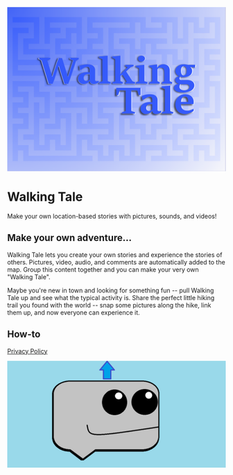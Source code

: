 <img src="images\walkingtale3.png">

# Walking Tale

Make your own location-based stories with pictures, sounds, and videos!

## Make your own adventure...

Walking Tale lets you create your own stories and experience the stories of others. Pictures, video, audio, and comments are automatically added to the map. Group this content together and you can make your very own "Walking Tale". 

Maybe you're new in town and looking for something fun -- pull Walking Tale up and see what the typical activity is. Share the perfect little hiking trail you found with the world -- snap some pictures along the hike, link them up, and now everyone can experience it.

## How-to

[Privacy Policy](privacy_policy.md)

<img src="images\whale2.png">
